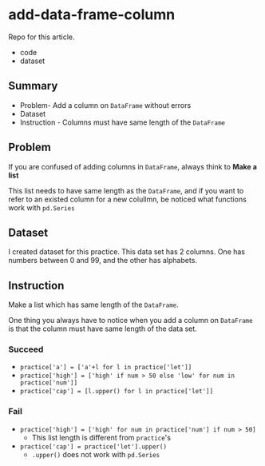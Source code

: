 # add-data-frame-column

Repo for this article.
* code
* dataset

## Summary

* Problem- Add a column on `DataFrame` without errors
* Dataset
* Instruction - Columns must have same length of the `DataFrame`

## Problem

If you are confused of adding columns in `DataFrame`, always think to **Make a list**

This list needs to have same length as the `DataFrame`, and if you want to refer to an existed column for a new colullmn, be noticed what functions work with `pd.Series`

## Dataset

I created dataset for this practice. This data set has 2 columns. One has numbers between 0 and 99, and the other has alphabets.

## Instruction

Make a list which has same length of the `DataFrame`.

One thing you always have to notice when you add a column on `DataFrame` is that the column must have same length of the data set.

### Succeed

* `practice['a'] = ['a'+l for l in practice['let']]`
* `practice['high'] = ['high' if num > 50 else 'low' for num in practice['num']]`
* `practice['cap'] = [l.upper() for l in practice['let']]`

### Fail

* `practice['high'] = ['high' for num in practice['num'] if num > 50]`
  * This list length is different from `practice`'s
* `practice['cap'] = practice['let'].upper()`
  * `.upper()` does not work with `pd.Series`
